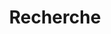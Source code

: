 ---
title: "Recherche"
slug: "search"
layout: "search"
outputs:
    - html
    - json
menu:
    main:
        weight: 4
        params: 
            icon: search
---
